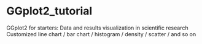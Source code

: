 # GGplot2_tutorial
GGplot2 for starters: Data and results visualization in scientific research
Customized line chart / bar chart / histogram / density / scatter / and so on
